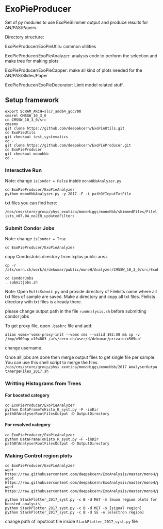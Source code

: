 # ExoPieProducer
Set of py modules to use ExoPieSlimmer output and produce results for AN/PAS/Papers

Directory structure: 

ExoPieProducer/ExoPieUtils: common utilities 

ExoPieProducer/ExoPieAnalyzer: analysis code to perform the selection and make tree for making plots

ExoPieProducer/ExoPieCapper: make all kind of plots needed for the AN/PAS/Slides/Paper 

ExoPieProducer/ExoPieDecorator: Limit model related stuff. 

## Setup framework 

```
export SCRAM_ARCH=slc7_amd64_gcc700
cmsrel CMSSW_10_3_0
cd CMSSW_10_3_0/src
cmsenv
git clone https://github.com/deepakcern/ExoPieUtils.git
cd ExoPieUtils
git checkout test_systematics
cd -
git clone https://github.com/deepakcern/ExoPieProducer.git
cd ExoPieProducer
git checkout monohbb
cd -
```

### Interactive Run
Note: change ```isCondor = False```  inside `monoHbbAnalyzer.py`
```
cd ExoPieProducer/ExoPieAnalyzer
python monoHbbAnalyzer.py -y 2017 -F -i pathOfInputTxtFile
```
txt files you can find here:

`/eos/cms/store/group/phys_exotica/monoHiggs/monoHbb/skimmedFiles/Filelists_v07.04_noJER_updatedFilter/`

### Submit Condor Jobs
Note: change ```isCondor = True```
```
cd ExoPieProducer/ExoPieAnalyzer
```
copy CondorJobs directory from lxplus public area.
```
cp -r /afs/cern.ch/work/d/dekumar/public/monoH/Analyzer/CMSSW_10_3_0/src/ExoPieProducer/ExoPieAnalyzer/CondorJobs .
cd CondorJobs
. submitjobs.sh
```

Note: Open `MultiSubmit.py` and provide directory of Filelists name where all txt files of sample are saved. Make a directory and copy all txt files.
Fielists directory with txt files is already there.

please change output path in the file ```runAnalysis.sh``` before submitting condor jobs

To get proxy file, open ```.bashrc``` file and add:
```
alias voms='voms-proxy-init --voms cms --valid 192:00 && cp -v /tmp/x509up_u104803 /afs/cern.ch/user/d/dekumar/private/x509up'
```
change username. 

Once all jobs are done then merge output files to get single file per sample. You can use this shell script to merge the files.
`/eos/cms/store/group/phys_exotica/monoHiggs/monoHbb/2017_AnalyserOutput/mergeFiles_2017.sh` 

### Writting Histograms from Trees

#### For boosted category
```
cd ExoPieProducer/ExoPieAnalyzer
python DataFrameToHisto_B_syst.py -F -inDir pathOfAnalyserRootFilesOutput -D OutputDirectory
```
#### For resolved category
```
cd ExoPieProducer/ExoPieAnalyzer
python DataFrameToHisto_R_syst.py -F -inDir pathOfAnalyserRootFilesOutput -D OutputDirectory
```

### Making Control region plots

```
cd ExoPieProducer/ExoPieAnalyzer
wget https://raw.githubusercontent.com/deepakcern/ExoAnalysis/master/monoH/plottingTools/StackPlotter_2017_syst.py
wget https://raw.githubusercontent.com/deepakcern/ExoAnalysis/master/monoH/plottingTools/sample_xsec_2017.py
wget https://raw.githubusercontent.com/deepakcern/ExoAnalysis/master/monoH/plottingTools/samplelist_2017.txt

python StackPlotter_2017_syst.py -c B -d MET -m [muon region plots for boosted analysis]
python StackPlotter_2017_syst.py -c B -d MET -s [signal region]
python StackPlotter_2017_syst.py -c B -d SE -e [electron region]
```
change path of inputroot file inside ``` StackPlotter_2017_syst.py ``` file

